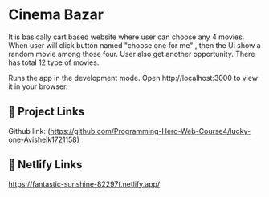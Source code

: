 # Cinema Bazar
It is basically cart based website where user can choose any 4 movies. When user will click button named "choose one for me" , then the Ui show a random movie among those four. User also get another opportunity. There has total 12 type of movies.

Runs the app in the development mode.
Open http://localhost:3000 to view it in your browser.
## 🔗 Project Links
Github link:
(https://github.com/Programming-Hero-Web-Course4/lucky-one-Avisheik1721158)

## 🔗 Netlify Links
https://fantastic-sunshine-82297f.netlify.app/